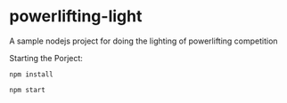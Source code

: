# powerlifting-light
A sample nodejs project for doing the lighting of powerlifting competition

Starting the Porject:

`npm install`

`npm start`